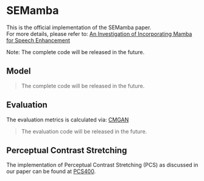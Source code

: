 # SEMamba
This is the official implementation of the SEMamba paper.  
For more details, please refer to: [An Investigation of Incorporating Mamba for Speech Enhancement](https://arxiv.org/abs/2405.06573)

Note: The complete code will be released in the future.

## Model
> The complete code will be released in the future.

## Evaluation
The evaluation metrics is calculated via: [CMGAN](https://github.com/ruizhecao96/CMGAN/blob/main/src/tools/compute_metrics.py)  
> The evaluation code will be released in the future.

## Perceptual Contrast Stretching
The implementation of Perceptual Contrast Stretching (PCS) as discussed in our paper can be found at [PCS400](https://github.com/RoyChao19477/PCS/tree/main/PCS400).
